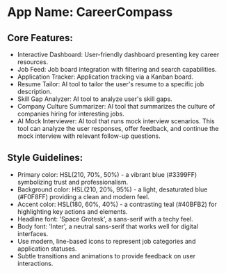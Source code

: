 # **App Name**: CareerCompass

## Core Features:

- Interactive Dashboard: User-friendly dashboard presenting key career resources.
- Job Feed: Job board integration with filtering and search capabilities.
- Application Tracker: Application tracking via a Kanban board.
- Resume Tailor: AI tool to tailor the user's resume to a specific job description.
- Skill Gap Analyzer: AI tool to analyze user's skill gaps.
- Company Culture Summarizer: AI tool that summarizes the culture of companies hiring for interesting jobs.
- AI Mock Interviewer: AI tool that runs mock interview scenarios. This tool can analyze the user responses, offer feedback, and continue the mock interview with relevant follow-up questions.

## Style Guidelines:

- Primary color: HSL(210, 70%, 50%) - a vibrant blue (#3399FF) symbolizing trust and professionalism.
- Background color: HSL(210, 20%, 95%) - a light, desaturated blue (#F0F8FF) providing a clean and modern feel.
- Accent color: HSL(180, 60%, 40%) - a contrasting teal (#40BFB2) for highlighting key actions and elements.
- Headline font: 'Space Grotesk', a sans-serif with a techy feel.
- Body font: 'Inter', a neutral sans-serif that works well for digital interfaces.
- Use modern, line-based icons to represent job categories and application statuses.
- Subtle transitions and animations to provide feedback on user interactions.